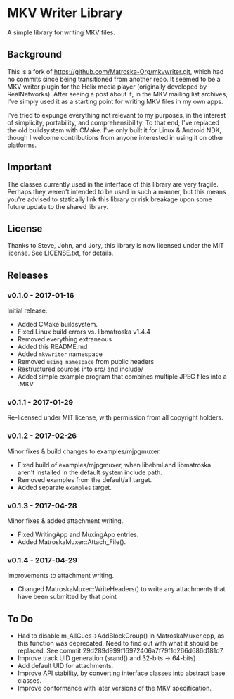 # MKV Writer Library #

A simple library for writing MKV files.


## Background ##

This is a fork of https://github.com/Matroska-Org/mkvwriter.git, which had no
commits since being transitioned from another repo.  It seemed to be a MKV
writer plugin for the Helix media player (originally developed by
RealNetworks).  After seeing a post about it, in the MKV mailing list archives,
I've simply used it as a starting point for writing MKV files in my own apps.

I've tried to expunge everything not relevant to my purposes, in the interest
of simplicity, portability, and comprehensibility.  To that end, I've replaced
the old buildsystem with CMake.  I've only built it for Linux & Android NDK,
though I welcome contributions from anyone interested in using it on other
platforms.

## Important ##

The classes currently used in the interface of this library are very fragile.
Perhaps they weren't intended to be used in such a manner, but this means you're
advised to statically link this library or risk breakage upon some future update
to the shared library.

## License ##

Thanks to Steve, John, and Jory, this library is now licensed under the MIT
license.  See LICENSE.txt, for details.


## Releases ##

### v0.1.0 - 2017-01-16 ###

Initial release.

* Added CMake buildsystem.
* Fixed Linux build errors vs. libmatroska v1.4.4
* Removed everything extraneous
* Added this README.md
* Added `mkvwriter` namespace
* Removed `using namespace` from public headers
* Restructured sources into src/ and include/
* Added simple example program that combines multiple JPEG files into a .MKV


### v0.1.1 - 2017-01-29 ###

Re-licensed under MIT license, with permission from all copyright holders.


### v0.1.2 - 2017-02-26 ###

Minor fixes & build changes to examples/mjpgmuxer.

* Fixed build of examples/mjpgmuxer, when libebml and libmatroska aren't
  installed in the default system include path.
* Removed examples from the default/all target.
* Added separate `examples` target.


### v0.1.3 - 2017-04-28 ###

Minor fixes & added attachment writing.

* Fixed WritingApp and MuxingApp entries.
* Added MatroskaMuxer::Attach_File().


### v0.1.4 - 2017-04-29 ###

Improvements to attachment writing.

* Changed MatroskaMuxer::WriteHeaders() to write any attachments that have been
  submitted by that point


## To Do ##

* Had to disable m_AllCues->AddBlockGroup() in MatroskaMuxer.cpp, as this
  function was deprecated.  Need to find out with what it should be replaced.
  See commit 29d289d999f16972406a7f79f1d266d686d181d7.
* Improve track UID generation (srand() and 32-bits -> 64-bits)
* Add default UID for attachments.
* Improve API stability, by converting interface classes into abstract base
  classes.
* Improve conformance with later versions of the MKV specification.

